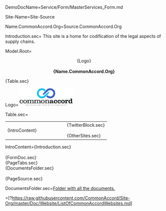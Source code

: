 DemoDocName=Service/Form/MasterServices_Form.md

Site-Name=Site-Source

Name.CommonAccord.Org=Source.CommonAccord.Org

Introduction.sec= This site is a home for codification of the legal aspects of supply chains.

Model.Root=<p align="center">{Logo}<br><br><b>{Name.CommonAccord.Org}</b></center></p>{Table.sec}

Logo=<img src="visual/cmacc-trans.png" style="width:35%" />

Table.sec=<table><tr><td width="50%">{IntroContent}</td><td>   </td><td>{TwitterBlock.sec}<br><br>{OtherSites.sec}</td></tr></table>

IntroContent={Introduction.sec}<br><br>{FormDoc.sec}<br>{PageTabs.sec}<br>{DocumentsFolder.sec}<br><br>{PageSource.sec}

DocumentsFolder.sec=<a href="index.php?action=list&file=/">Folder with all the documents.</a>

=[?https://raw.githubusercontent.com/CommonAccord/Site-Org/master/Doc/Website/ListOfCommonAccordWebsites.md]

